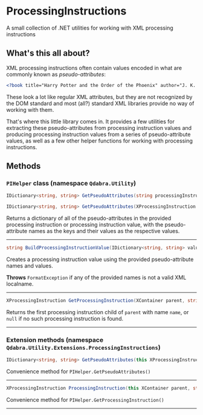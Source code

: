 # ProcessingInstructions
A small collection of .NET utilities for working with XML processing instructions

## What's this all about?
XML processing instructions often contain values encoded in what are commonly known as *pseudo-attributes*:

```xml
<?book title="Harry Potter and the Order of the Phoenix" author="J. K. Rowling" ?>
```

These look a lot like regular XML attributes, but they are not recognized by the DOM standard and most (all?) standard XML libraries provide no way of working with them.

That's where this little library comes in. It provides a few utilities for extracting these pseudo-attributes from processing instruction values and producing processing instruction values from a series of pseudo-attribute values, as well as a few other helper functions for working with processing instructions.

## Methods

### `PIHelper` class (namespace `Qdabra.Utility`)

```c#
IDictionary<string, string> GetPseudoAttributes(string processingInstructionValue);

IDictionary<string, string> GetPseudoAttributes(XProcessingInstruction processingInstruction);
```

Returns a dictionary of all of the pseudo-attributes in the provided processing instruction or processing instruction value, with the pseudo-attribute names as the keys and their values as the respective values.

<hr />

```c#
string BuildProcessingInstructionValue(IDictionary<string, string> values);
```

Creates a processing instruction value using the provided pseudo-attribute names and values.

**Throws** `FormatException` if any of the provided names is not a valid XML localname.

<hr />

```c#
XProcessingInstruction GetProcessingInstruction(XContainer parent, string name);
```

Returns the first processing instruction child of `parent` with name `name`, or `null` if no such processing instruction is found.

<hr />

### Extension methods (namespace `Qdabra.Utility.Extensions.ProcessingInstructions`)

```c#
IDictionary<string, string> GetPseudoAttributes(this XProcessingInstruction processingInstruction);
```

Convenience method for `PIHelper.GetPseudoAttributes()`

<hr />

```c#
XProcessingInstruction ProcessingInstruction(this XContainer parent, string name);
```

Convenience method for `PIHelper.GetProcessingInstruction()`

<hr />

